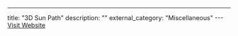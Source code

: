 ---
title: "3D Sun Path"
description: ""
external_category: "Miscellaneous"
---[Visit Website](http://andrewmarsh.com/apps/staging/sunpath3d.html)

